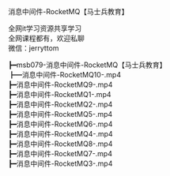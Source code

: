 消息中间件-RocketMQ【马士兵教育】

全网it学习资源共享学习<br>全网课程都有，欢迎私聊<br>微信：jerryttom<br>

┣━msb079-消息中间件-RocketMQ【马士兵教育】<br> ┣━消息中间件-RocketMQ10-.mp4<br> ┣━消息中间件-RocketMQ9-.mp4<br> ┣━消息中间件-RocketMQ1-.mp4<br> ┣━消息中间件-RocketMQ2-.mp4<br> ┣━消息中间件-RocketMQ5-.mp4<br> ┣━消息中间件-RocketMQ6-.mp4<br> ┣━消息中间件-RocketMQ4-.mp4<br> ┣━消息中间件-RocketMQ8-.mp4<br> ┣━消息中间件-RocketMQ7-.mp4<br> ┣━消息中间件-RocketMQ3-.mp4